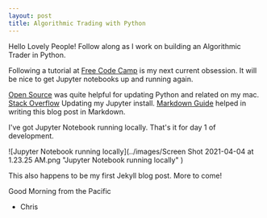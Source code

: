 ```yaml
---
layout: post
title: Algorithmic Trading with Python
---
```


Hello Lovely People! Follow along as I work on building an Algorithmic Trader in Python.

Following a tutorial at [Free Code Camp](https://www.freecodecamp.org/news/algorithmic-trading-in-python/) is my next current obsession.
It will be nice to get Jupyter notebooks up and running again. 


[Open Source](https://opensource.com/article/19/5/python-3-default-mac) was quite helpful for updating Python and related on my mac.
[Stack Overflow](https://stackoverflow.com/questions/51391928/failed-to-install-jupyter-using-pip) Updating my Jupyter install.
[Markdown Guide](https://www.markdownguide.org/basic-syntax/#links) helped in writing this blog post in Markdown.

I've got Jupyter Notebook running locally. That's it for day 1 of development. 

![Jupyter Notebook running locally](../images/Screen Shot 2021-04-04 at 1.23.25 AM.png "Jupyter Notebook running locally" )

This also happens to be my first Jekyll blog post. More to come!

Good Morning from the Pacific

- Chris
